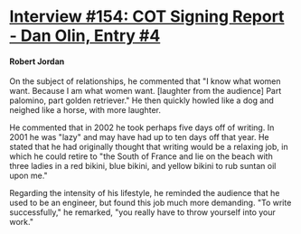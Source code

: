 # [Interview #154: COT Signing Report - Dan Olin, Entry #4](https://www.theoryland.com/intvmain.php?i=154#4)

#### Robert Jordan

On the subject of relationships, he commented that "I know what women want. Because I am what women want. [laughter from the audience] Part palomino, part golden retriever." He then quickly howled like a dog and neighed like a horse, with more laughter.

He commented that in 2002 he took perhaps five days off of writing. In 2001 he was "lazy" and may have had up to ten days off that year. He stated that he had originally thought that writing would be a relaxing job, in which he could retire to "the South of France and lie on the beach with three ladies in a red bikini, blue bikini, and yellow bikini to rub suntan oil upon me."

Regarding the intensity of his lifestyle, he reminded the audience that he used to be an engineer, but found this job much more demanding. "To write successfully," he remarked, "you really have to throw yourself into your work."

